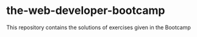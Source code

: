 # the-web-developer-bootcamp
This repository contains the solutions of exercises given in the Bootcamp
